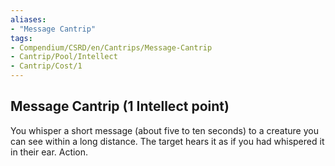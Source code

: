 ```yaml
---
aliases:
- "Message Cantrip"
tags:
- Compendium/CSRD/en/Cantrips/Message-Cantrip
- Cantrip/Pool/Intellect
- Cantrip/Cost/1
---
```


## Message Cantrip  (1 Intellect point)
You whisper a short message (about five to ten seconds) to a creature you can see within a long distance. The target hears it as if you had whispered it in their ear. Action. 


